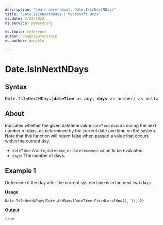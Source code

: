 ```yaml
---
description: "Learn more about: Date.IsInNextNDays"
title: "Date.IsInNextNDays | Microsoft Docs"
ms.date: 3/22/2022
ms.service: powerquery

ms.topic: reference
author: dougklopfenstein
ms.author: dougklo

---
```

# Date.IsInNextNDays

## Syntax

<pre>
Date.IsInNextNDays(<b>dateTime</b> as any, <b>days</b> as number) as nullable logical
</pre>

## About

Indicates whether the given datetime value `dateTime` occurs during the next number of days, as determined by the current date and time on the system. Note that this function will return false when passed a value that occurs within the current day.

* `dateTime`: A `date`, `datetime`, or `datetimezone` value to be evaluated.
* `days`: The number of days.

## Example 1

Determine if the day after the current system time is in the next two days.

**Usage**

```powerquery-m
Date.IsInNextNDays(Date.AddDays(DateTime.FixedLocalNow(), 1), 2)
```

**Output**

`true`
